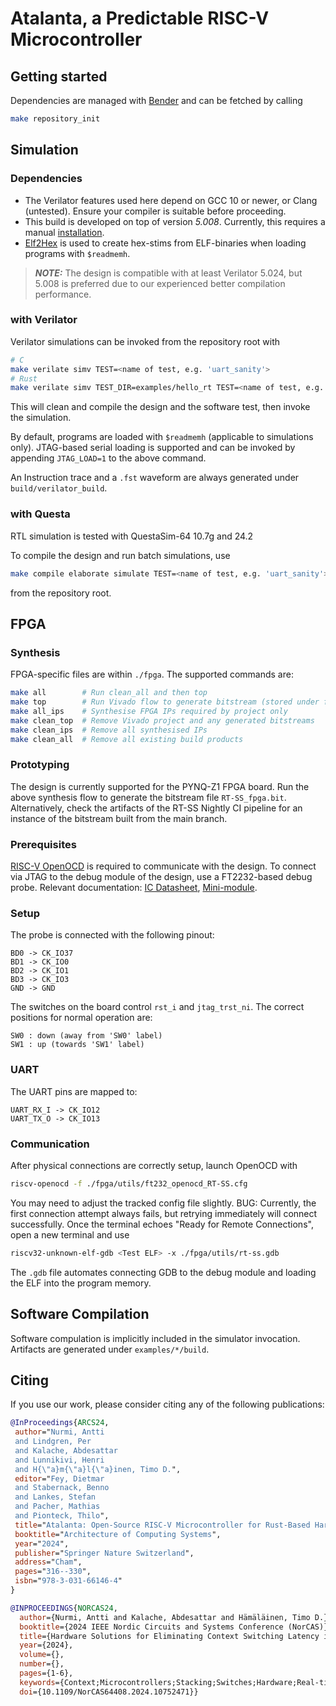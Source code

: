 # Atalanta, a Predictable RISC-V Microcontroller

## Getting started

Dependencies are managed with [Bender](https://github.com/pulp-platform/bender) and can be fetched by calling

```sh
make repository_init
```

## Simulation

### Dependencies

- The Verilator features used here depend on GCC 10 or newer, or Clang (untested). Ensure your compiler is suitable before proceeding.
- This build is developed on top of version *5.008*. Currently, this requires a manual [installation](https://verilator.org/guide/latest/install.html#git-quick-install).
- [Elf2Hex](https://github.com/sifive/elf2hex) is used to create hex-stims from ELF-binaries when loading programs with `$readmemh`.

> ***NOTE:***  The design is compatible with at least Verilator 5.024, but 5.008 is preferred due to our experienced better compilation performance.

### with Verilator

Verilator simulations can be invoked from the repository root with

```sh
# C
make verilate simv TEST=<name of test, e.g. 'uart_sanity'>
# Rust
make verilate simv TEST_DIR=examples/hello_rt TEST=<name of test, e.g. 'uart'>
```

This will clean and compile the design and the software test, then invoke the simulation.

By default, programs are loaded with `$readmemh` (applicable to simulations only). JTAG-based serial loading is supported and can be invoked by appending `JTAG_LOAD=1` to the above command.

An Instruction trace and a `.fst` waveform are always generated under `build/verilator_build`.

### with Questa

RTL simulation is tested with QuestaSim-64 10.7g and 24.2

To compile the design and run batch simulations, use

```sh
make compile elaborate simulate TEST=<name of test, e.g. 'uart_sanity'>
```

from the repository root.

## FPGA

### Synthesis

FPGA-specific files are within `./fpga`. The supported commands are:

```sh
make all        # Run clean_all and then top
make top        # Run Vivado flow to generate bitstream (stored under fpga/build/RT-SS)
make all_ips    # Synthesise FPGA IPs required by project only 
make clean_top  # Remove Vivado project and any generated bitstreams
make clean_ips  # Remove all synthesised IPs
make clean_all  # Remove all existing build products 
```

### Prototyping

The design is currently supported for the PYNQ-Z1 FPGA board. Run the above synthesis flow to generate the bitstream file `RT-SS_fpga.bit`. Alternatively, check the artifacts of the RT-SS Nightly CI pipeline for an instance of the bitstream built from the main branch.

### Prerequisites

[RISC-V OpenOCD](https://github.com/riscv/riscv-openocd) is required to communicate with the design. To connect via JTAG to the debug module of the design, use a FT2232-based debug probe. Relevant documentation: [IC Datasheet](https://ftdichip.com/wp-content/uploads/2020/07/DS_FT2232H.pdf), [Mini-module](https://ftdichip.com/wp-content/uploads/2020/07/DS_FT2232H_Mini_Module.pdf).

### Setup

The probe is connected with the following pinout:

```text
BD0 -> CK_IO37
BD1 -> CK_IO0
BD2 -> CK_IO1
BD3 -> CK_IO3
GND -> GND
```

The switches on the board control `rst_i` and `jtag_trst_ni`. The correct positions for normal operation are:

```text
SW0 : down (away from 'SW0' label)
SW1 : up (towards 'SW1' label)
```

### UART

The UART pins are mapped to:

```text
UART_RX_I -> CK_IO12
UART_TX_O -> CK_IO13
```

### Communication

After physical connections are correctly setup, launch OpenOCD with

```sh
riscv-openocd -f ./fpga/utils/ft232_openocd_RT-SS.cfg
```

You may need to adjust the tracked config file slightly. BUG: Currently, the first connection attempt always fails, but retrying immediately will connect successfully. Once the terminal echoes "Ready for Remote Connections", open a new terminal and use

```sh
riscv32-unknown-elf-gdb <Test ELF> -x ./fpga/utils/rt-ss.gdb
```

The `.gdb` file automates connecting GDB to the debug module and loading the ELF into the program memory.

## Software Compilation

Software compulation is implicitly included in the simulator invocation. Artifacts are generated under `examples/*/build`.

## Citing

If you use our work, please consider citing any of the following publications:

```bib
@InProceedings{ARCS24,
 author="Nurmi, Antti
 and Lindgren, Per
 and Kalache, Abdesattar
 and Lunnikivi, Henri
 and H{\"a}m{\"a}l{\"a}inen, Timo D.",
 editor="Fey, Dietmar
 and Stabernack, Benno
 and Lankes, Stefan
 and Pacher, Mathias
 and Pionteck, Thilo",
 title="Atalanta: Open-Source RISC-V Microcontroller for Rust-Based Hard Real-Time Systems",
 booktitle="Architecture of Computing Systems",
 year="2024",
 publisher="Springer Nature Switzerland",
 address="Cham",
 pages="316--330",
 isbn="978-3-031-66146-4"
}
```

```bib
@INPROCEEDINGS{NORCAS24,
  author={Nurmi, Antti and Kalache, Abdesattar and Hämäläinen, Timo D.},
  booktitle={2024 IEEE Nordic Circuits and Systems Conference (NorCAS)}, 
  title={Hardware Solutions for Eliminating Context Switching Latency in Processor-Based Hard Real-Time Systems}, 
  year={2024},
  volume={},
  number={},
  pages={1-6},
  keywords={Context;Microcontrollers;Stacking;Switches;Hardware;Real-time systems;Libraries;Registers;Low latency communication;Clocks},
  doi={10.1109/NorCAS64408.2024.10752471}}

```
